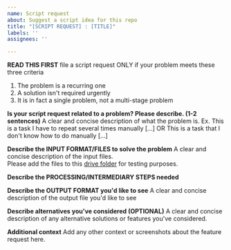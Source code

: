 ```yaml
---
name: Script request
about: Suggest a script idea for this repo
title: "[SCRIPT REQUEST] : [TITLE]"
labels: ''
assignees: ''

---
```


**READ THIS FIRST**
file a script request ONLY if your problem meets these three criteria
1) The problem is a recurring one
2) A solution isn't required urgently
3) It is in fact a single problem, not a multi-stage problem

**Is your script request related to a problem? Please describe. (1-2 sentences)**
A clear and concise description of what the problem is. Ex. This is a task I have to repeat several times manually [...] OR This is a task that I don't know how to do manually [...]

**Describe the INPUT FORMAT/FILES to solve the problem**
A clear and concise description of the input files. 
<br> Please add the files to this [drive folder](https://drive.google.com/drive/folders/1eEZiEaEvYN2qE95TyirYba17MJ9zyxOC) for testing purposes.

**Describe the PROCESSING/INTERMEDIARY STEPS needed**


**Describe the OUTPUT FORMAT you'd like to see**
A clear and concise description of the output file you'd like to see

**Describe alternatives you've considered (OPTIONAL)**
A clear and concise description of any alternative solutions or features you've considered.

**Additional context**
Add any other context or screenshots about the feature request here.
